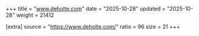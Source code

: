 +++
title = "www.deholte.com"
date = "2025-10-28"
updated = "2025-10-28"
weight = 21412

[extra]
source = "https://www.deholte.com/"
ratio = 96
size = 21
+++
